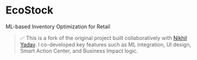 # EcoStock
ML-based Inventory Optimization for Retail
> ✅ This is a fork of the original project built collaboratively with [Nikhil Yadav](https://github.com/Nikhil020Yadav). I co-developed key features such as ML integration, UI design, Smart Action Center, and Business Impact logic.
